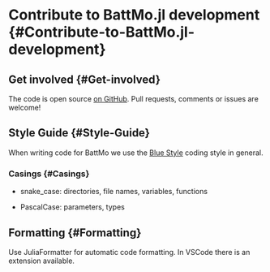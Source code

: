 
# Contribute to BattMo.jl development {#Contribute-to-BattMo.jl-development}

## Get involved {#Get-involved}

The code is open source [on GitHub](https://github.com/BattmoTeam/BattMo.jl). Pull requests, comments or issues are welcome!

## Style Guide {#Style-Guide}

When writing code for BattMo we use the [Blue Style](https://github.com/JuliaDiff/BlueStyle?tab=readme-ov-file#module-imports) coding style in general.

### Casings {#Casings}
- snake_case: directories, file names, variables, functions
  
- PascalCase: parameters, types
  

## Formatting {#Formatting}

Use JuliaFormatter for automatic code formatting. In VSCode there is an extension available.
